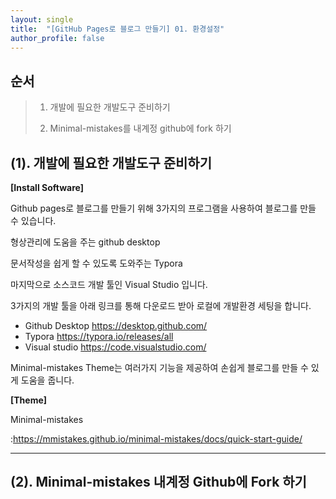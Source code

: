 ```yaml
---
layout: single
title:  "[GitHub Pages로 블로그 만들기] 01. 환경설정"
author_profile: false
---
```


## 순서

>1. 개발에 필요한 개발도구 준비하기
>
>2. Minimal-mistakes를 내계정 github에 fork 하기



## (1). 개발에 필요한 개발도구 준비하기

**[Install Software]** 

Github pages로 블로그를 만들기 위해 3가지의 프로그램을 사용하여 블로그를 만들 수 있습니다. 

형상관리에 도움을 주는 github desktop 

문서작성을 쉽게 할 수 있도록 도와주는 Typora 

마지막으로 소스코드 개발 툴인 Visual Studio 입니다. 

3가지의 개발 툴을 아래 링크를 통해 다운로드 받아 로컬에 개발환경 세팅을 합니다. 

- Github Desktop 
  https://desktop.github.com/ 
- Typora 
  https://typora.io/releases/all 
- Visual studio 
  https://code.visualstudio.com/ 

Minimal-mistakes Theme는 여러가지 기능을 제공하여 손쉽게 블로그를 만들 수 있게 도움을 줍니다. 

**[Theme]** 

Minimal-mistakes 

:https://mmistakes.github.io/minimal-mistakes/docs/quick-start-guide/ 

-----



## (2). Minimal-mistakes 내계정 Github에 Fork 하기
